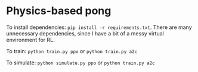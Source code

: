 # Physics-based pong

To install dependencies: `pip install -r requirements.txt`. There are many unnecessary dependencies, since I have a
bit of a messy virtual environment for RL.

To train: `python train.py ppo` or `python train.py a2c`

To simulate: `python simulate.py ppo` or `python train.py a2c`

